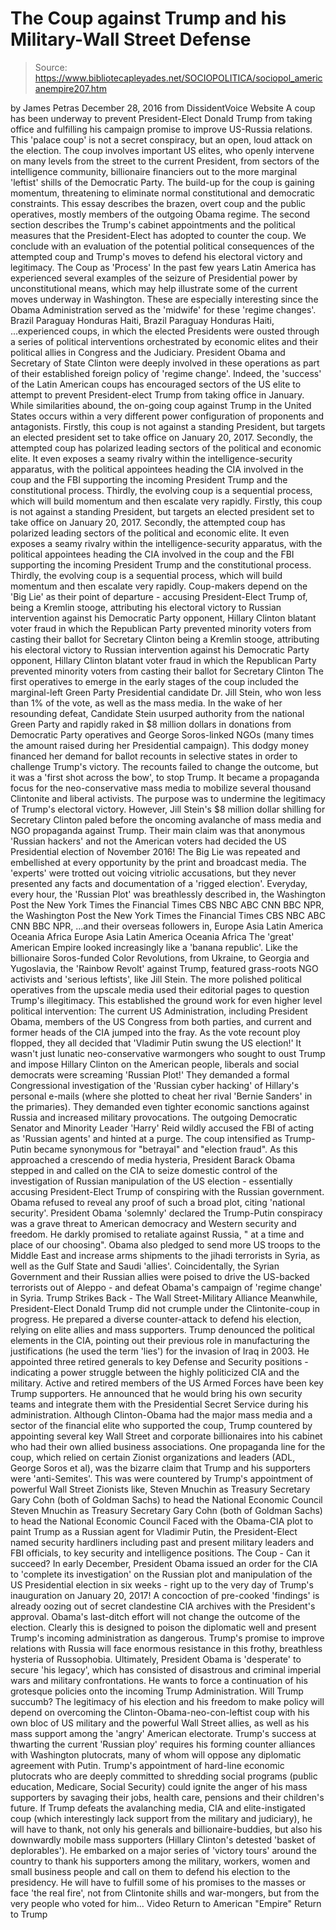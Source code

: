 # The Coup against Trump and his Military-Wall Street Defense

> Source: https://www.bibliotecapleyades.net/SOCIOPOLITICA/sociopol_americanempire207.htm

by James Petras
December 28, 2016
from DissidentVoice Website
A coup has been underway to prevent President-Elect Donald Trump from taking office and fulfilling his campaign promise to improve US-Russia relations.
This 'palace coup' is not a secret conspiracy, but an open, loud attack on the election.
The coup involves important US elites, who openly intervene on many levels from the street to the current President, from sectors of the intelligence community, billionaire financiers out to the more marginal 'leftist' shills of the Democratic Party. The build-up for the coup is gaining momentum, threatening to eliminate normal constitutional and democratic constraints. This essay describes the brazen, overt coup and the public operatives, mostly members of the outgoing Obama regime. The second section describes the Trump's cabinet appointments and the political measures that the President-Elect has adopted to counter the coup.
We conclude with an evaluation of the potential political consequences of the attempted coup and Trump's moves to defend his electoral victory and legitimacy.
The Coup as 'Process' In the past few years Latin America has experienced several examples of the seizure of Presidential power by unconstitutional means, which may help illustrate some of the current moves underway in Washington.
These are especially interesting since the Obama Administration served as the 'midwife' for these 'regime changes'.
Brazil Paraguay Honduras Haiti,
Brazil
Paraguay
Honduras
Haiti,
...experienced coups, in which the elected Presidents were ousted through a series of political interventions orchestrated by economic elites and their political allies in Congress and the Judiciary. President Obama and Secretary of State Clinton were deeply involved in these operations as part of their established foreign policy of 'regime change'. Indeed, the 'success' of the Latin American coups has encouraged sectors of the US elite to attempt to prevent President-elect Trump from taking office in January. While similarities abound, the on-going coup against Trump in the United States occurs within a very different power configuration of proponents and antagonists.
Firstly, this coup is not against a standing President, but targets an elected president set to take office on January 20, 2017. Secondly, the attempted coup has polarized leading sectors of the political and economic elite. It even exposes a seamy rivalry within the intelligence-security apparatus, with the political appointees heading the CIA involved in the coup and the FBI supporting the incoming President Trump and the constitutional process. Thirdly, the evolving coup is a sequential process, which will build momentum and then escalate very rapidly.
Firstly, this coup is not against a standing President, but targets an elected president set to take office on January 20, 2017.
Secondly, the attempted coup has polarized leading sectors of the political and economic elite. It even exposes a seamy rivalry within the intelligence-security apparatus, with the political appointees heading the CIA involved in the coup and the FBI supporting the incoming President Trump and the constitutional process.
Thirdly, the evolving coup is a sequential process, which will build momentum and then escalate very rapidly.
Coup-makers depend on the 'Big Lie' as their point of departure - accusing President-Elect Trump of,
being a Kremlin stooge, attributing his electoral victory to Russian intervention against his Democratic Party opponent, Hillary Clinton blatant voter fraud in which the Republican Party prevented minority voters from casting their ballot for Secretary Clinton
being a Kremlin stooge, attributing his electoral victory to Russian intervention against his Democratic Party opponent, Hillary Clinton
blatant voter fraud in which the Republican Party prevented minority voters from casting their ballot for Secretary Clinton
The first operatives to emerge in the early stages of the coup included the marginal-left Green Party Presidential candidate Dr. Jill Stein, who won less than 1% of the vote, as well as the mass media. In the wake of her resounding defeat, Candidate Stein usurped authority from the national Green Party and rapidly raked in $8 million dollars in donations from Democratic Party operatives and George Soros-linked NGOs (many times the amount raised during her Presidential campaign).
This dodgy money financed her demand for ballot recounts in selective states in order to challenge Trump's victory.
The recounts failed to change the outcome, but it was a 'first shot across the bow', to stop Trump. It became a propaganda focus for the neo-conservative mass media to mobilize several thousand Clintonite and liberal activists. The purpose was to undermine the legitimacy of Trump's electoral victory. However, Jill Stein's $8 million dollar shilling for Secretary Clinton paled before the oncoming avalanche of mass media and NGO propaganda against Trump.
Their main claim was that anonymous 'Russian hackers' and not the American voters had decided the US Presidential election of November 2016! The Big Lie was repeated and embellished at every opportunity by the print and broadcast media. The 'experts' were trotted out voicing vitriolic accusations, but they never presented any facts and documentation of a 'rigged election'.
Everyday, every hour, the 'Russian Plot' was breathlessly described in,
the Washington Post the New York Times the Financial Times CBS NBC ABC CNN BBC NPR,
the Washington Post
the New York Times
the Financial Times
CBS
NBC
ABC
CNN
BBC
NPR,
...and their overseas followers in,
Europe Asia Latin America Oceania Africa
Europe
Asia
Latin America
Oceania
Africa
The 'great' American Empire looked increasingly like a 'banana republic'. Like the billionaire Soros-funded Color Revolutions, from Ukraine, to Georgia and Yugoslavia, the 'Rainbow Revolt' against Trump, featured grass-roots NGO activists and 'serious leftists', like Jill Stein. The more polished political operatives from the upscale media used their editorial pages to question Trump's illegitimacy.
This established the ground work for even higher level political intervention: The current US Administration, including President Obama, members of the US Congress from both parties, and current and former heads of the CIA jumped into the fray.
As the vote recount ploy flopped, they all decided that 'Vladimir Putin swung the US election!'
It wasn't just lunatic neo-conservative warmongers who sought to oust Trump and impose Hillary Clinton on the American people, liberals and social democrats were screaming 'Russian Plot!'
They demanded a formal Congressional investigation of the 'Russian cyber hacking' of Hillary's personal e-mails (where she plotted to cheat her rival 'Bernie Sanders' in the primaries). They demanded even tighter economic sanctions against Russia and increased military provocations.
The outgoing Democratic Senator and Minority Leader 'Harry' Reid wildly accused the FBI of acting as 'Russian agents' and hinted at a purge. The coup intensified as Trump-Putin became synonymous for "betrayal" and "election fraud". As this approached a crescendo of media hysteria, President Barack Obama stepped in and called on the CIA to seize domestic control of the investigation of Russian manipulation of the US election - essentially accusing President-Elect Trump of conspiring with the Russian government.
Obama refused to reveal any proof of such a broad plot, citing 'national security'. President Obama 'solemnly' declared the Trump-Putin conspiracy was a grave threat to American democracy and Western security and freedom.
He darkly promised to retaliate against Russia,
" at a time and place of our choosing".
Obama also pledged to send more US troops to the Middle East and increase arms shipments to the jihadi terrorists in Syria, as well as the Gulf State and Saudi 'allies'.
Coincidentally, the Syrian Government and their Russian allies were poised to drive the US-backed terrorists out of Aleppo - and defeat Obama's campaign of 'regime change' in Syria.
Trump Strikes Back - The Wall Street-Military Alliance Meanwhile, President-Elect Donald Trump did not crumple under the Clintonite-coup in progress.
He prepared a diverse counter-attack to defend his election, relying on elite allies and mass supporters. Trump denounced the political elements in the CIA, pointing out their previous role in manufacturing the justifications (he used the term 'lies') for the invasion of Iraq in 2003.
He appointed three retired generals to key Defense and Security positions - indicating a power struggle between the highly politicized CIA and the military. Active and retired members of the US Armed Forces have been key Trump supporters.
He announced that he would bring his own security teams and integrate them with the Presidential Secret Service during his administration. Although Clinton-Obama had the major mass media and a sector of the financial elite who supported the coup, Trump countered by appointing several key Wall Street and corporate billionaires into his cabinet who had their own allied business associations. One propaganda line for the coup, which relied on certain Zionist organizations and leaders (ADL, George Soros et al), was the bizarre claim that Trump and his supporters were 'anti-Semites'.
This was were countered by Trump's appointment of powerful Wall Street Zionists like,
Steven Mnuchin as Treasury Secretary Gary Cohn (both of Goldman Sachs) to head the National Economic Council
Steven Mnuchin as Treasury Secretary
Gary Cohn (both of Goldman Sachs) to head the National Economic Council
Faced with the Obama-CIA plot to paint Trump as a Russian agent for Vladimir Putin, the President-Elect named security hardliners including past and present military leaders and FBI officials, to key security and intelligence positions.
The Coup - Can it succeed? In early December, President Obama issued an order for the CIA to 'complete its investigation' on the Russian plot and manipulation of the US Presidential election in six weeks - right up to the very day of Trump's inauguration on January 20, 2017!
A concoction of pre-cooked 'findings' is already oozing out of secret clandestine CIA archives with the President's approval.
Obama's last-ditch effort will not change the outcome of the election. Clearly this is designed to poison the diplomatic well and present Trump's incoming administration as dangerous.
Trump's promise to improve relations with Russia will face enormous resistance in this frothy, breathless hysteria of Russophobia. Ultimately, President Obama is 'desperate' to secure 'his legacy', which has consisted of disastrous and criminal imperial wars and military confrontations.
He wants to force a continuation of his grotesque policies onto the incoming Trump Administration.
Will Trump succumb?
The legitimacy of his election and his freedom to make policy will depend on overcoming the Clinton-Obama-neo-con-leftist coup with his own bloc of US military and the powerful Wall Street allies, as well as his mass support among the 'angry' American electorate.
Trump's success at thwarting the current 'Russian ploy' requires his forming counter alliances with Washington plutocrats, many of whom will oppose any diplomatic agreement with Putin.
Trump's appointment of hard-line economic plutocrats who are deeply committed to shredding social programs (public education, Medicare, Social Security) could ignite the anger of his mass supporters by savaging their jobs, health care, pensions and their children's future. If Trump defeats the avalanching media, CIA and elite-instigated coup (which interestingly lack support from the military and judiciary), he will have to thank, not only his generals and billionaire-buddies, but also his downwardly mobile mass supporters (Hillary Clinton's detested 'basket of deplorables').
He embarked on a major series of 'victory tours' around the country to thank his supporters among the military, workers, women and small business people and call on them to defend his election to the presidency.
He will have to fulfill some of his promises to the masses or face 'the real fire', not from Clintonite shills and war-mongers, but from the very people who voted for him...
Video
Return to American "Empire"
Return to Trump
